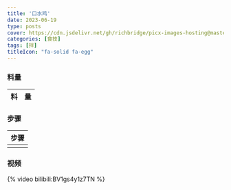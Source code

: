 ```yaml
---
title: '口水鸡'
date: 2023-06-19
type: posts
cover: https://cdn.jsdelivr.net/gh/richbridge/picx-images-hosting@master/thumbnail/食技.jpg
categories: [食技]
tags: [拌]
titleIcon: "fa-solid fa-egg"
---
```

<!--more-->



### 料量
|料|量|
|---|---|

### 步骤

|步骤|
|---|
||

### 视频

{% video bilibili:BV1gs4y1z7TN %}